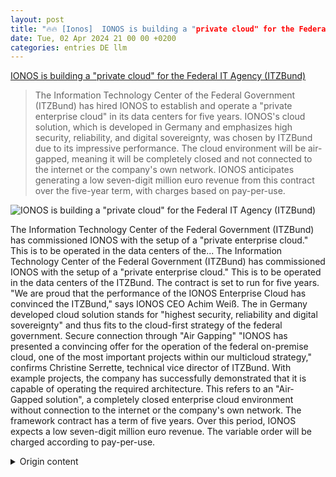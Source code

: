 ```yaml
---
layout: post
title: "🔥🔥 [Ionos]  IONOS is building a "private cloud" for the Federal IT Agency (ITZBund)
date: Tue, 02 Apr 2024 21 00 00 +0200
categories: entries DE llm
---
```

[ IONOS is building a "private cloud" for the Federal IT Agency (ITZBund)](https://www.behoerden-spiegel.de/2024/04/03/ionos-baut-private-cloud-fuer-itzbund/)

> The Information Technology Center of the Federal Government (ITZBund) has hired IONOS to establish and operate a "private enterprise cloud" in its data centers for five years. IONOS's cloud solution, which is developed in Germany and emphasizes high security, reliability, and digital sovereignty, was chosen by ITZBund due to its impressive performance. The cloud environment will be air-gapped, meaning it will be completely closed and not connected to the internet or the company's own network. IONOS anticipates generating a low seven-digit million euro revenue from this contract over the five-year term, with charges based on pay-per-use.

![ IONOS is building a "private cloud" for the Federal IT Agency (ITZBund)](https://www.behoerden-spiegel.de/wp-content/uploads/2024/04/Cloud_q_Gerd_Altmann_pixabay.com_-scaled.jpg)

 The Information Technology Center of the Federal Government (ITZBund) has commissioned IONOS with the setup of a "private enterprise cloud." This is to be operated in the data centers of the...
The Information Technology Center of the Federal Government (ITZBund) has commissioned IONOS with the setup of a "private enterprise cloud." This is to be operated in the data centers of the ITZBund. The contract is set to run for five years.
"We are proud that the performance of the IONOS Enterprise Cloud has convinced the ITZBund," says IONOS CEO Achim Weiß. The in Germany developed cloud solution stands for "highest security, reliability and digital sovereignty" and thus fits to the cloud-first strategy of the federal government.
Secure connection through "Air Gapping"
"IONOS has presented a convincing offer for the operation of the federal on-premise cloud, one of the most important projects within our multicloud strategy," confirms Christine Serrette, technical vice director of ITZBund. With example projects, the company has successfully demonstrated that it is capable of operating the required architecture. This refers to an "Air-Gapped solution", a completely closed enterprise cloud environment without connection to the internet or the company's own network.
The framework contract has a term of five years. Over this period, IONOS expects a low seven-digit million euro revenue. The variable order will be charged according to pay-per-use.

<details>
  <summary>Origin content</summary>
  ---
layout: post
title:  "🔥🔥 [Ionos] IONOS baut „private Cloud“ für ITZBund"
date:   Tue, 02 Apr 2024 21:00:00 +0200
categories: entries DE
---
[IONOS baut „private Cloud“ für ITZBund](https://www.behoerden-spiegel.de/2024/04/03/ionos-baut-private-cloud-fuer-itzbund/)

![IONOS baut „private Cloud“ für ITZBund](https://www.behoerden-spiegel.de/wp-content/uploads/2024/04/Cloud_q_Gerd_Altmann_pixabay.com_-scaled.jpg)

Das Informationstechnikzentrum Bund (ITZBund) hat IONOS mit dem Aufbau einer “privaten Enterprise-Cloud“ beauftragt. Diese soll in den Rechenzentren des ...

Das Informationstechnikzentrum Bund (ITZBund) hat IONOS mit dem Aufbau einer “privaten Enterprise-Cloud“ beauftragt. Diese soll in den Rechenzentren des ITZBund betrieben werden. Der Vertrag soll fünf Jahre laufen.

„Wir sind stolz, dass die Leistungsfähigkeit der IONOS Enterprise-Cloud das ITZBund überzeugt hat”, sagt IONOS CEO Achim Weiß. Die in Deutschland entwickelte Cloud-Lösung stehe ihm nach für „höchste Sicherheit, Zuverlässigkeit und digitale Souveränität“ und passe damit zur Cloud-first-Strategie des Bundes.

Sichere Verbindung dank „Air Gapping“

„IONOS hat ein überzeugendes Angebot für den Betrieb der On-Premise-Cloud des Bundes vorgelegt, eines der wichtigsten Projekte im Rahmen unserer Multicloud-Strategie”, bestätigt Christine Serrette, technische Vizedirektorin des ITZBund. Mit Beispielprojekten habe das Unternehmen erfolgreich darlegen können, dass es zum Betrieb der geforderten Architektur in der Lage ist. Dabei handelt es sich um eine „Air-Gapped-Lösung“, eine vollständig abgeschlossene Enterprise-Cloud-Umgebung ohne Verbindung zum Internet oder dem firmeneigenen Netz.

Der Rahmenvertrag hat eine Laufzeit von fünf Jahren. Über diesen Zeitraum erwartet IONOS einen niedrigen dreistelligen Millionen-Euro-Umsatz. Der variable Auftrag wird per pay-per-use abgerechnet.


</details>
